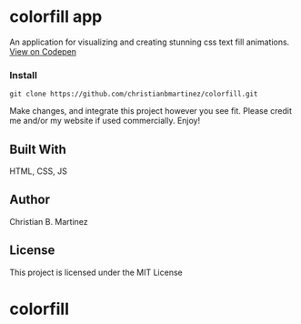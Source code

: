 # colorfill app

An application for visualizing and creating stunning css text fill animations. [View on Codepen](https://codepen.io/christianmartinez/pen/KKgyywR)

### Install

```
git clone https://github.com/christianbmartinez/colorfill.git
```

Make changes, and integrate this project however you see fit. Please credit me and/or my website if used commercially. Enjoy!

## Built With

HTML, CSS, JS

## Author

Christian B. Martinez

## License

This project is licensed under the MIT License
# colorfill
